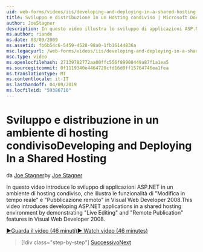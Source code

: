 ```yaml
---
uid: web-forms/videos/iis/developing-and-deploying-in-a-shared-hosting
title: Sviluppo e distribuzione In un Hosting condiviso | Microsoft Docs
author: JoeStagner
description: In questo video illustra lo sviluppo di applicazioni ASP.NET in un ambiente di hosting condiviso descrivendo &quot;Live Editing&quot; e &quot;pubblicazione remoto &...
ms.author: riande
ms.date: 03/09/2009
ms.assetid: fb6b54c6-5459-4528-98a0-1fb16144836a
msc.legacyurl: /web-forms/videos/iis/developing-and-deploying-in-a-shared-hosting
msc.type: video
ms.openlocfilehash: 27139782772aa00ffc556f89908449a87f1a1ea5
ms.sourcegitcommit: 0f1119340e4464720cfd16d0ff15764746ea1fea
ms.translationtype: MT
ms.contentlocale: it-IT
ms.lasthandoff: 04/09/2019
ms.locfileid: "59386710"
---
```

# <a name="developing-and-deploying-in-a-shared-hosting"></a><span data-ttu-id="83e43-103">Sviluppo e distribuzione in un ambiente di hosting condiviso</span><span class="sxs-lookup"><span data-stu-id="83e43-103">Developing and Deploying In a Shared Hosting</span></span>

<span data-ttu-id="83e43-104">da [Joe Stagner](https://github.com/JoeStagner)</span><span class="sxs-lookup"><span data-stu-id="83e43-104">by [Joe Stagner](https://github.com/JoeStagner)</span></span>

<span data-ttu-id="83e43-105">In questo video introduce lo sviluppo di applicazioni ASP.NET in un ambiente di hosting condiviso, che illustra le funzionalità di "Modifica in tempo reale" e "Pubblicazione remoto" in Visual Web Developer 2008.</span><span class="sxs-lookup"><span data-stu-id="83e43-105">This video introduces developing ASP.NET applications in a shared hosting environment by demonstrating "Live Editing" and "Remote Publication" features in Visual Web Developer 2008.</span></span>

[<span data-ttu-id="83e43-106">&#9654;Guarda il video (46 minuti)</span><span class="sxs-lookup"><span data-stu-id="83e43-106">&#9654; Watch video (46 minutes)</span></span>](https://channel9.msdn.com/Blogs/ASP-NET-Site-Videos/developing-and-deploying-in-a-shared-hosting)

> [!div class="step-by-step"]
> [<span data-ttu-id="83e43-107">Successivo</span><span class="sxs-lookup"><span data-stu-id="83e43-107">Next</span></span>](working-with-iis7-deligated-admin.md)
